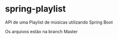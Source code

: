 # spring-playlist
API de uma Playlist de músicas utilizando Spring Boot

Os arquivos estão na branch Master
